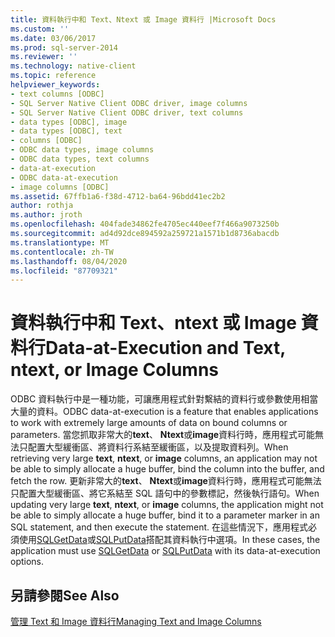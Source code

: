 ```yaml
---
title: 資料執行中和 Text、Ntext 或 Image 資料行 |Microsoft Docs
ms.custom: ''
ms.date: 03/06/2017
ms.prod: sql-server-2014
ms.reviewer: ''
ms.technology: native-client
ms.topic: reference
helpviewer_keywords:
- text columns [ODBC]
- SQL Server Native Client ODBC driver, image columns
- SQL Server Native Client ODBC driver, text columns
- data types [ODBC], image
- data types [ODBC], text
- columns [ODBC]
- ODBC data types, image columns
- ODBC data types, text columns
- data-at-execution
- ODBC data-at-execution
- image columns [ODBC]
ms.assetid: 67ffb1a6-f38d-4712-ba64-96bdd41ec2b2
author: rothja
ms.author: jroth
ms.openlocfilehash: 404fade34862fe4705ec440eef7f466a9073250b
ms.sourcegitcommit: ad4d92dce894592a259721a1571b1d8736abacdb
ms.translationtype: MT
ms.contentlocale: zh-TW
ms.lasthandoff: 08/04/2020
ms.locfileid: "87709321"
---
```

# <a name="data-at-execution-and-text-ntext-or-image-columns"></a><span data-ttu-id="7f369-102">資料執行中和 Text、ntext 或 Image 資料行</span><span class="sxs-lookup"><span data-stu-id="7f369-102">Data-at-Execution and Text, ntext, or Image Columns</span></span>
  <span data-ttu-id="7f369-103">ODBC 資料執行中是一種功能，可讓應用程式針對繫結的資料行或參數使用相當大量的資料。</span><span class="sxs-lookup"><span data-stu-id="7f369-103">ODBC data-at-execution is a feature that enables applications to work with extremely large amounts of data on bound columns or parameters.</span></span> <span data-ttu-id="7f369-104">當您抓取非常大的**text**、 **Ntext**或**image**資料行時，應用程式可能無法只配置大型緩衝區、將資料行系結至緩衝區，以及提取資料列。</span><span class="sxs-lookup"><span data-stu-id="7f369-104">When retrieving very large **text**, **ntext**, or **image** columns, an application may not be able to simply allocate a huge buffer, bind the column into the buffer, and fetch the row.</span></span> <span data-ttu-id="7f369-105">更新非常大的**text**、 **Ntext**或**image**資料行時，應用程式可能無法只配置大型緩衝區、將它系結至 SQL 語句中的參數標記，然後執行語句。</span><span class="sxs-lookup"><span data-stu-id="7f369-105">When updating very large **text**, **ntext**, or **image** columns, the application might not be able to simply allocate a huge buffer, bind it to a parameter marker in an SQL statement, and then execute the statement.</span></span> <span data-ttu-id="7f369-106">在這些情況下，應用程式必須使用[SQLGetData](../native-client-odbc-api/sqlgetdata.md)或[SQLPutData](../native-client-odbc-api/sqlputdata.md)搭配其資料執行中選項。</span><span class="sxs-lookup"><span data-stu-id="7f369-106">In these cases, the application must use [SQLGetData](../native-client-odbc-api/sqlgetdata.md) or [SQLPutData](../native-client-odbc-api/sqlputdata.md) with its data-at-execution options.</span></span>  
  
## <a name="see-also"></a><span data-ttu-id="7f369-107">另請參閱</span><span class="sxs-lookup"><span data-stu-id="7f369-107">See Also</span></span>  
 [<span data-ttu-id="7f369-108">管理 Text 和 Image 資料行</span><span class="sxs-lookup"><span data-stu-id="7f369-108">Managing Text and Image Columns</span></span>](managing-text-and-image-columns.md)  
  
  
